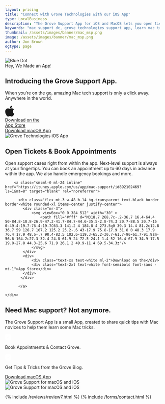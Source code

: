 ```yaml
---
layout: pricing
title: "Connect with Grove Technologies with our iOS App"
type: LocalBusiness
description: "The Grove Support App for iOS and MacOS lets you open tickets, schedule appointments and more. If you need high quality MacOS or iOS support for your business or team give us a call!" 
keywords: "mac support dc, grove technologies support app, learn mac tricks, mac novices help, amazing mac tech, ios mac support app, mac support app, ios support app, it services, it consultant, managed services, managed it services, helpdesk support, it consulting companies,"
thumbnail: /assets/images/banner/mac_msp.png
image: /assets/images/banner/mac_msp.png
author: Jon Brown
ogtype: page
---
```



<section class="relative pt-20">
<img class="hidden md:block absolute top-0 left-0 mt-24" src="{{ site.site_url }}/assets/zeus-assets/icons/dots/blue-dot-left-bars.svg" alt="Blue Dot">
<div class="relative container px-4 mx-auto text-center">
  <div class="max-w-2xl mx-auto mb-16">
	<span class="text-xs text-green-500 font-semibold">Hey, We Made an App!</span>
	<h2 class="mt-8 mb-10 text-4xl font-semibold font-heading">Introducing the Grove Support App.</h2>
	<p class="mb-10 text-xl text-gray-500">When you're on the go, amazing Mac tech support is only a click away. Anywhere in the world.</p>
	<div class="flex flex-wrap justify-center items-center mb-24">
	  <a class="mr-0 lg:mr-4 -mt-2 lg:mb-0 mb-5" href="https://itunes.apple.com/us/app/mac-support/id892102469?ls=1&mt=8" target="blank" rel="noreferrer">
	  	  <div class="flex mt-3 w-48 h-14 bg-transparent text-black border border-black rounded-xl items-center justify-center">
            <div class="mr-3">
                <svg viewBox="0 0 384 512" width="30" >
                    <path fill="currentColor" d="M318.7 268.7c-.2-36.7 16.4-64.4 50-84.8-18.8-26.9-47.2-41.7-84.7-44.6-35.5-2.8-74.3 20.7-88.5 20.7-15 0-49.4-19.7-76.4-19.7C63.3 141.2 4 184.8 4 273.5q0 39.3 14.4 81.2c12.8 36.7 59 126.7 107.2 125.2 25.2-.6 43-17.9 75.8-17.9 31.8 0 48.3 17.9 76.4 17.9 48.6-.7 90.4-82.5 102.6-119.3-65.2-30.7-61.7-90-61.7-91.9zm-56.6-164.2c27.3-32.4 24.8-61.9 24-72.5-24.1 1.4-52 16.4-67.9 34.9-17.5 19.8-27.8 44.3-25.6 71.9 26.1 2 49.9-11.4 69.5-34.3z"/>
                </svg>
            </div>
            <div>
                <div class="text-xs">Download on the</div>
                <div class="text-2xl font-semibold font-sans -mt-1">App Store</div>
            </div>
           </div>
	  </a>
	  <a class="text-xl rounded-xl border border-black py-2 px-4 mt-1" href="https://shine.grovedesigns.co/download.php?id=6" target="blank" rel="noreferrer">Download macOS App</a>
	</div>
  </div>
  <div>
	<img class="mx-auto mb-1 hidden md:block" src="{{ site.site_url }}/assets/images/app/3-devices.png" alt="Grove Technologies iOS App">
  </div>
</div>
</section>
<section class="bg-green-500 py-20 -mb-60 lg:mb-0">
<div class="container px-4 mx-auto">
  <h2 class="mb-8 md:mb-16 text-4xl lg:text-6xl font-semibold font-heading text-white">Open Tickets & Book Appointments</h2>
  <div class="flex flex-wrap items-center">
	<div class="inline-block max-w-xl mb-6 md:mb-0">
	  <p class="text-xl text-white mb-8">Open support cases right from within the app. Next-level support is always at your fingertips. You can book an appointment up to 60 days in advance within the app. We also handle emergency bookings and more.</p>
	
		<a class="sm:ml-0 ml-24 inline" href="https://itunes.apple.com/us/app/mac-support/id892102469?ls=1&mt=8" target="blank" rel="noreferrer">
		  
		  <div class="flex mt-3 w-48 h-14 bg-transparent text-black border border-white rounded-xl items-center justify-center">
            <div class="mr-3">
                <svg viewBox="0 0 384 512" width="30" >
                    <path fill="#fff" d="M318.7 268.7c-.2-36.7 16.4-64.4 50-84.8-18.8-26.9-47.2-41.7-84.7-44.6-35.5-2.8-74.3 20.7-88.5 20.7-15 0-49.4-19.7-76.4-19.7C63.3 141.2 4 184.8 4 273.5q0 39.3 14.4 81.2c12.8 36.7 59 126.7 107.2 125.2 25.2-.6 43-17.9 75.8-17.9 31.8 0 48.3 17.9 76.4 17.9 48.6-.7 90.4-82.5 102.6-119.3-65.2-30.7-61.7-90-61.7-91.9zm-56.6-164.2c27.3-32.4 24.8-61.9 24-72.5-24.1 1.4-52 16.4-67.9 34.9-17.5 19.8-27.8 44.3-25.6 71.9 26.1 2 49.9-11.4 69.5-34.3z"/>
                </svg>
            </div>
            <div>
                <div class="text-xs text-white ml-2">Download on the</div>
                <div class="text-2xl text-white font-semibold font-sans -mt-1">App Store</div>
            </div>
           </div>
		  
		  </a>
		  
	</div>
  </div>
</div>
</section>  
<section class="relative py-20 overflow-x-hidden hidden md:block">
<div class="container px-4 mx-auto">
  <div class="w-full lg:w-1/2 lg:ml-auto">
	<div class="flex flex-wrap sm:max-w-md">
	  <h2 class="mb-10 text-4xl font-semibold font-heading">Need Mac support? Not anymore.</h2>
	  <p class="mb-10 text-lg text-gray-500">The Grove Support App is a small App, created to share quick tips with Mac novices to help them learn some Mac tricks.</p>
	  <div class="flex items-center mb-8 pb-8 border-b">
		<span class="mr-6 flex items-center justify-center w-12 h-12 bg-green-500 rounded-full">
		  <svg width="20" height="20" viewbox="0 0 20 20" fill="none" xmlns="http://www.w3.org/2000/svg">
			<path fill-rule="evenodd" clip-rule="evenodd" d="M5.67 0H14.34C17.73 0 20 2.38 20 5.92V14.091C20 17.62 17.73 20 14.34 20H5.67C2.28 20 0 17.62 0 14.091V5.92C0 2.38 2.28 0 5.67 0ZM9.43 12.99L14.18 8.24C14.52 7.9 14.52 7.35 14.18 7C13.84 6.66 13.28 6.66 12.94 7L8.81 11.13L7.06 9.38C6.72 9.04 6.16 9.04 5.82 9.38C5.48 9.72 5.48 10.27 5.82 10.62L8.2 12.99C8.37 13.16 8.59 13.24 8.81 13.24C9.04 13.24 9.26 13.16 9.43 12.99Z" fill="white"></path>
		  </svg>
		</span>
		<div class="max-w-sm">
		  <p class="text-xl">Book Appointments & Contact Grove.</p>
		</div>
	  </div>
	  <div class="flex items-center">
		<span class="mr-6 flex items-center justify-center w-12 h-12 bg-green-500 rounded-full">
		  <svg width="20" height="20" viewbox="0 0 20 20" fill="none" xmlns="http://www.w3.org/2000/svg">
			<path fill-rule="evenodd" clip-rule="evenodd" d="M5.67 0H14.34C17.73 0 20 2.38 20 5.92V14.091C20 17.62 17.73 20 14.34 20H5.67C2.28 20 0 17.62 0 14.091V5.92C0 2.38 2.28 0 5.67 0ZM9.43 12.99L14.18 8.24C14.52 7.9 14.52 7.35 14.18 7C13.84 6.66 13.28 6.66 12.94 7L8.81 11.13L7.06 9.38C6.72 9.04 6.16 9.04 5.82 9.38C5.48 9.72 5.48 10.27 5.82 10.62L8.2 12.99C8.37 13.16 8.59 13.24 8.81 13.24C9.04 13.24 9.26 13.16 9.43 12.99Z" fill="white"></path>
		  </svg>
		</span>
		<div class="max-w-sm">
		  <p class="text-xl">Get Tips & Tricks from the Grove Blog.</p>
		</div>
	  </div>
	  <div class="flex items-center">
		  <a class="text-xl rounded-xl border border-black py-2 px-4 mt-14" href="https://shine.grovedesigns.co/download.php?id=6" target="blank" rel="noreferrer">Download macOS App</a>
	  </div>
	</div>
  </div>
  <img class="mt-24 w-full lg:hidden" src="{{ site.site_url }}/assets/images/app/laptop.png" alt="Grove Support for macOS and iOS">
</div>
<div class="hidden lg:block lg:absolute lg:top-0 lg:mt-32 lg:-ml-10 lg:left-0 h-112">
  <img class="" src="{{ site.site_url }}/assets/images/app/laptop.png" alt="Grove Support for macOS and iOS">
</div>
</section>  
      
{% include /reviews/review7.html %}
{% include /forms/contact.html %}